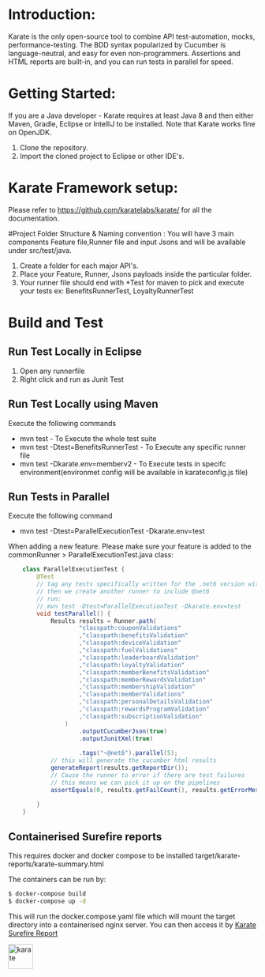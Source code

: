 # Introduction: 
Karate is the only open-source tool to combine API test-automation, mocks, performance-testing.  The BDD syntax popularized by Cucumber is language-neutral, and easy for even non-programmers. Assertions and HTML reports are built-in, and you can run tests in parallel for speed.

# Getting Started:
If you are a Java developer - Karate requires at least Java 8 and then either Maven, Gradle, Eclipse or IntelliJ to be installed. Note that Karate works fine on OpenJDK.
1. Clone the repository.
2. Import the cloned project to Eclipse or other IDE's.

# Karate Framework setup:
Please refer to https://github.com/karatelabs/karate/ for all the documentation.

#Project Folder Structure & Naming convention :
You will have 3 main components Feature file,Runner file and input Jsons and will be available under src/test/java.

1. Create a folder for each major API's.
2. Place your Feature, Runner, Jsons payloads inside the particular folder.
3. Your runner file should end with *Test for maven to pick and execute your tests ex: BenefitsRunnerTest, LoyaltyRunnerTest


# Build and Test
## Run Test Locally in Eclipse
1. Open any runnerfile
2. Right click and run as Junit Test

## Run Test Locally using Maven
 Execute the following commands

* mvn test - To Execute the whole test suite
* mvn test -Dtest=BenefitsRunnerTest - To Execute any specific runner file
* mvn test -Dkarate.env=memberv2 - To Execute tests in specifc environment(environmet config will be available in karateconfig.js file)

## Run Tests in Parallel
Execute the following command
* mvn test -Dtest=ParallelExecutionTest -Dkarate.env=test

When adding a new feature. Please make sure your feature is added to the commonRunner > ParallelExecutionTest.java class:
```java
    class ParallelExecutionTest {
        @Test
        // tag any tests specifically written for the .net6 version with @net6
        // then we create another runner to include @net6
        // run:
        // mvn test -Dtest=ParallelExecutionTest -Dkarate.env=test
        void testParallel() {
            Results results = Runner.path(
                    "classpath:couponValidations"
                    ,"classpath:benefitsValidation"
                    ,"classpath:deviceValidation"
                    ,"classpath:fuelValidations"
                    ,"classpath:leaderboardValidation"
                    ,"classpath:loyaltyValidation"
                    ,"classpath:memberBenefitsValidation"
                    ,"classpath:memberRewardsValidation"
                    ,"classpath:membershipValidation"
                    ,"classpath:memberValidations"
                    ,"classpath:personalDetailsValidation"
                    ,"classpath:rewardsProgramValidation"
                    ,"classpath:subscriptionValidation"
                )
                    .outputCucumberJson(true)
                    .outputJunitXml(true)
                    
                    .tags("~@net6").parallel(5);
            // this will generate the cucumber html results
            generateReport(results.getReportDir());
            // Cause the runner to error if there are test failures
            // this means we can pick it up on the pipelines
            assertEquals(0, results.getFailCount(), results.getErrorMessages());
            
        }
    }
```

## Containerised Surefire reports
This requires docker and docker compose to be installed
target/karate-reports/karate-summary.html

The containers can be run by:
```bash 
$ docker-compose build
$ docker-compose up -d
```

This will run the docker.compose.yaml file which will mount the target directory into a containerised nginx server.
You can then access it by 
[Karate Surefire Report](http://localhost/karate-reports/karate-summary.html)



<img src="https://i.imgur.com/dqhfFk4.png" alt="karate" style="height: 50px; width:50px"/>